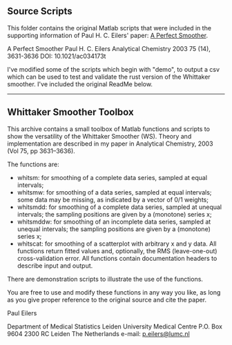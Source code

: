 Source Scripts
--------------

This folder contains the original Matlab scripts that were included in the supporting 
information of Paul H. C. Eilers' paper: [A Perfect Smoother](https://pubs.acs.org/doi/10.1021/ac034173t). 

A Perfect Smoother
Paul H. C. Eilers
Analytical Chemistry 2003 75 (14), 3631-3636
DOI: 10.1021/ac034173t


I've modified some of the scripts which begin with "demo", to output a csv which can be
used to test and validate the rust version of the Whittaker smoother. I've included the original ReadMe below.


---

Whittaker Smoother Toolbox
--------------------------

This archive contains a small toolbox of Matlab functions and
scripts to show the versatility of the Whittaker Smoother (WS).
Theory and implementation are described in my paper in Analytical
Chemistry, 2003 (Vol 75, pp 3631–3636).

The functions are:
 - whitsm: for smoothing of a complete data series, sampled at
   equal intervals;
 - whitsmw: for smoothing of a data series, sampled at equal
   intervals; some data may be missing, as indicated by a
   vector of 0/1 weights;
 - whitsmdd: for smoothing of a complete data series, sampled at
   unequal intervals; the sampling positions are given by a
   (monotone) series x;
 - whitsmddw: for smoothing of an incomplete data series, sampled
   at unequal intervals; the sampling positions are given by a
   (monotone) series x;
 - whitscat:  for smoothing of a scatterplot with arbitrary x and
   y data.
All functions return fitted values and, optionally, the RMS
(leave-one-out) cross-validation error. All functions contain
documentation headers to describe input and output.

There are demonstration scripts to illustrate the use of the
functions.

You are free to use and modify these functions in any way you
like, as long as you give proper reference to the original source
and cite the paper.

Paul Eilers


Department of Medical Statistics
Leiden University Medical Centre
P.O. Box 9604
2300 RC Leiden
The Netherlands
e-mail: p.eilers@lumc.nl
